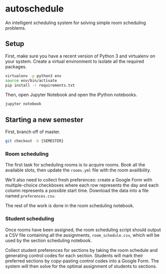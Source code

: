 # autoschedule

An intelligent scheduling system for solving simple room scheduling problems.

## Setup

First, make sure you have a recent version of Python 3 and virtualenv on your
system. Create a virtual environment to isolate all the required packages.

```sh
virtualenv -p python3 env
source env/bin/activate
pip install -r requirements.txt
```

Then, open Jupyter Notebook and open the iPython notebooks.

```sh
jupyter notebook
```

## Starting a new semester

First, branch off of master.

```sh
git checkout -b {SEMESTER}
```

### Room scheduling

The first task for scheduling rooms is to acquire rooms. Book all the available
slots, then update the `rooms.yml` file with the room availibility.

We'll also need to collect fresh preferences: create a Google Form with
multiple-choice checkboxes where each row represents the day and each column
represents a possible start time. Download the data into a file named
`preferences.csv`.

The rest of the work is done in the room scheduling notebook.

### Student scheduling

Once rooms have been assigned, the room scheduling script should output a CSV
file containing all the assignments, `room_schedule.csv`, which will be used
by the section scheduling notebook.

Collect student preferences for sections by taking the room schedule and
generating control codes for each section. Students will mark their preferred
sections by copy-pasting control codes into a Google Form. The system will then
solve for the optimal assignment of students to sections.
